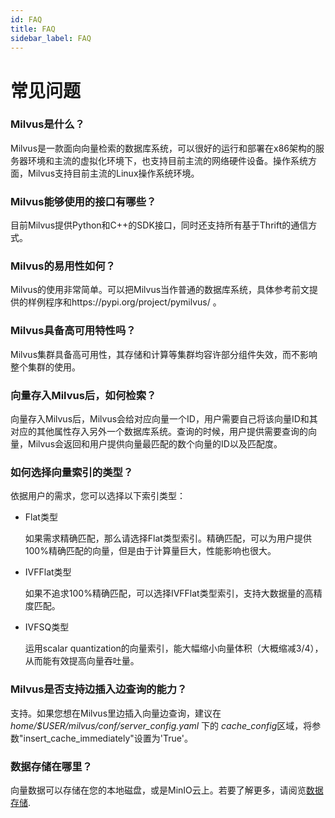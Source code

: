 ```yaml
---
id: FAQ
title: FAQ
sidebar_label: FAQ
---
```


# 常见问题

### Milvus是什么？

  Milvus是一款面向向量检索的数据库系统，可以很好的运行和部署在x86架构的服务器环境和主流的虚拟化环境下，也支持目前主流的网络硬件设备。操作系统方面，Milvus支持目前主流的Linux操作系统环境。

### Milvus能够使用的接口有哪些？

  目前Milvus提供Python和C++的SDK接口，同时还支持所有基于Thrift的通信方式。

### Milvus的易用性如何？

  Milvus的使用非常简单。可以把Milvus当作普通的数据库系统，具体参考前文提供的样例程序和https://pypi.org/project/pymilvus/ 。

### Milvus具备高可用特性吗？

  Milvus集群具备高可用性，其存储和计算等集群均容许部分组件失效，而不影响整个集群的使用。

### 向量存入Milvus后，如何检索？

  向量存入Milvus后，Milvus会给对应向量一个ID，用户需要自己将该向量ID和其对应的其他属性存入另外一个数据库系统。查询的时候，用户提供需要查询的向量，Milvus会返回和用户提供向量最匹配的数个向量的ID以及匹配度。

### 如何选择向量索引的类型？

  依据用户的需求，您可以选择以下索引类型：

- Flat类型

  如果需求精确匹配，那么请选择Flat类型索引。精确匹配，可以为用户提供100%精确匹配的向量，但是由于计算量巨大，性能影响也很大。

- IVFFlat类型

  如果不追求100%精确匹配，可以选择IVFFlat类型索引，支持大数据量的高精度匹配。

- IVFSQ类型

  运用scalar quantization的向量索引，能大幅缩小向量体积（大概缩减3/4），从而能有效提高向量吞吐量。

### Milvus是否支持边插入边查询的能力？

  支持。如果您想在Milvus里边插入向量边查询，建议在 *home/$USER/milvus/conf/server_config.yaml* 下的 *cache_config*区域，将参数"insert_cache_immediately"设置为'True'。

### 数据存储在哪里？

  向量数据可以存储在您的本地磁盘，或是MinIO云上。若要了解更多，请阅览[数据存储](userguide/data_storage.md).
